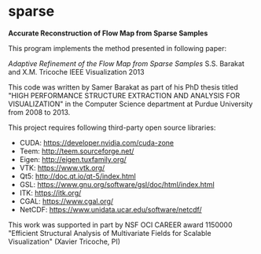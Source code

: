 # sparse

**Accurate Reconstruction of Flow Map from Sparse Samples**

This program implements the method presented in following paper:

*Adaptive Refinement of the Flow Map from Sparse Samples*
S.S. Barakat and X.M. Tricoche
IEEE Visualization 2013

This code was written by Samer Barakat as part of his PhD thesis titled "HIGH PERFORMANCE STRUCTURE EXTRACTION AND ANALYSIS FOR VISUALIZATION" in the Computer Science department at Purdue University from 2008 to 2013.

This project requires following third-party open source libraries:

* CUDA: https://developer.nvidia.com/cuda-zone
* Teem: http://teem.sourceforge.net/
* Eigen: http://eigen.tuxfamily.org/
* VTK: https://www.vtk.org/
* Qt5: http://doc.qt.io/qt-5/index.html
* GSL: https://www.gnu.org/software/gsl/doc/html/index.html
* ITK: https://itk.org/
* CGAL: https://www.cgal.org/
* NetCDF: https://www.unidata.ucar.edu/software/netcdf/

This work was supported in part by NSF OCI CAREER award 1150000 "Efficient Structural Analysis of Multivariate Fields for Scalable Visualization" (Xavier Tricoche, PI)
